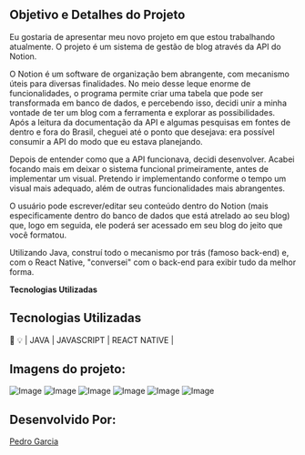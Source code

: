 
## Objetivo e Detalhes do Projeto

Eu gostaria de apresentar meu novo projeto em que estou trabalhando atualmente. O projeto é um sistema de gestão de blog através da API do Notion.

O Notion é um software de organização bem abrangente, com mecanismo úteis para diversas finalidades. No meio desse leque enorme de funcionalidades, o programa permite criar uma tabela que pode ser transformada em banco de dados, e percebendo isso, decidi unir a minha vontade de ter um blog com a ferramenta e explorar as possibilidades. Após a leitura da documentação da API e algumas pesquisas em fontes de dentro e fora do Brasil, cheguei até o ponto que desejava: era possível consumir a API do modo que eu estava planejando.

Depois de entender como que a API funcionava, decidi desenvolver. Acabei focando mais em deixar o sistema funcional primeiramente, antes de implementar um visual. Pretendo ir implementando conforme o tempo um visual mais adequado, além de outras funcionalidades mais abrangentes.

O usuário pode escrever/editar seu conteúdo dentro do Notion (mais especificamente dentro do banco de dados que está atrelado ao seu blog) que, logo em seguida, ele poderá ser acessado em seu blog do jeito que você formatou.

Utilizando Java, construí todo o mecanismo por trás (famoso back-end) e, com o React Native, "conversei" com o back-end para exibir tudo da melhor forma.

**Tecnologias Utilizadas**

## Tecnologias Utilizadas
🤖 💡
| JAVA | JAVASCRIPT | REACT NATIVE | 

## Imagens do projeto:

![Image](https://github.com/user-attachments/assets/f58ee15b-4080-43f0-a8ed-1c2bfb3301d1)
![Image](https://github.com/user-attachments/assets/13018334-f190-4885-b9a7-8661af296755)
![Image](https://github.com/user-attachments/assets/9c661337-bc5a-4ebc-bb0e-aa0e1698b23e)
![Image](https://github.com/user-attachments/assets/314af28e-78fd-4731-ac91-a444923ddf2c)
![Image](https://github.com/user-attachments/assets/5544aa16-674f-4f77-b52a-6486e3dfbcec)
![Image](https://github.com/user-attachments/assets/d63b444a-8778-47b1-bf21-bd3938b24509)

## Desenvolvido Por:

[Pedro Garcia](https://www.linkedin.com/in/pedrogarcia-avi/)
